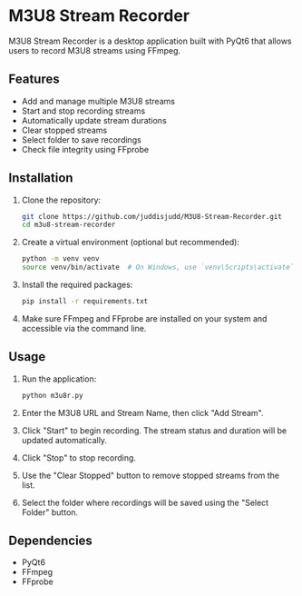 # M3U8 Stream Recorder

M3U8 Stream Recorder is a desktop application built with PyQt6 that allows users to record M3U8 streams using FFmpeg.

## Features

- Add and manage multiple M3U8 streams
- Start and stop recording streams
- Automatically update stream durations
- Clear stopped streams
- Select folder to save recordings
- Check file integrity using FFprobe

## Installation

1. Clone the repository:
    ```sh
    git clone https://github.com/juddisjudd/M3U8-Stream-Recorder.git
    cd m3u8-stream-recorder
    ```

2. Create a virtual environment (optional but recommended):
    ```sh
    python -m venv venv
    source venv/bin/activate  # On Windows, use `venv\Scripts\activate`
    ```

3. Install the required packages:
    ```sh
    pip install -r requirements.txt
    ```

4. Make sure FFmpeg and FFprobe are installed on your system and accessible via the command line.

## Usage

1. Run the application:
    ```sh
    python m3u8r.py
    ```

2. Enter the M3U8 URL and Stream Name, then click "Add Stream".

3. Click "Start" to begin recording. The stream status and duration will be updated automatically.

4. Click "Stop" to stop recording.

5. Use the "Clear Stopped" button to remove stopped streams from the list.

6. Select the folder where recordings will be saved using the "Select Folder" button.

## Dependencies

- PyQt6
- FFmpeg
- FFprobe
